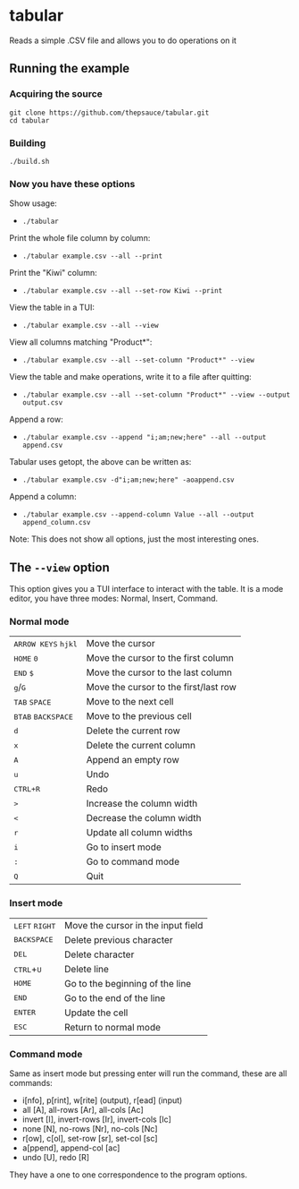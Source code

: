 # tabular
Reads a simple .CSV file and allows you to do operations on it

## Running the example

### Acquiring the source
```
git clone https://github.com/thepsauce/tabular.git
cd tabular
```

### Building
```
./build.sh
```

### Now you have these options

Show usage:
- `./tabular`

Print the whole file column by column:
- `./tabular example.csv --all --print`

Print the "Kiwi" column:
- `./tabular example.csv --all --set-row Kiwi --print`

View the table in a TUI:
- `./tabular example.csv --all --view`

View all columns matching "Product\*":
- `./tabular example.csv --all --set-column "Product*" --view`

View the table and make operations, write it to a file after quitting:
- `./tabular example.csv --all --set-column "Product*" --view --output output.csv`

Append a row:
- `./tabular example.csv --append "i;am;new;here" --all --output append.csv`

Tabular uses getopt, the above can be written as:
- `./tabular example.csv -d"i;am;new;here" -aoappend.csv`

Append a column:
- `./tabular example.csv --append-column Value --all --output append_column.csv`

Note: This does not show all options, just the most interesting ones.

## The `--view` option

This option gives you a TUI interface to interact with the table. It is a mode editor, you have three modes: Normal, Insert, Command.

### Normal mode

| | |
|-|-|
| <kbd>ARROW KEYS</kbd> <kbd>hjkl</kbd> | Move the cursor |
| <kbd>HOME</kbd> <kbd>0</kbd> | Move the cursor to the first column |
| <kbd>END</kbd> <kbd>$</kbd> | Move the cursor to the last column |
| <kbd>g</kbd>/<kbd>G</kbd> | Move the cursor to the first/last row |
| <kbd>TAB</kbd> <kbd>SPACE</kbd> | Move to the next cell |
| <kbd>BTAB</kbd> <kbd>BACKSPACE</kbd> | Move to the previous cell |
| <kbd>d</kbd> | Delete the current row |
| <kbd>x</kbd> | Delete the current column |
| <kbd>A</kbd> | Append an empty row |
| <kbd>u</kbd> | Undo |
| <kbd>CTRL+R</kbd> | Redo |
| <kbd>></kbd> | Increase the column width |
| <kbd><</kbd> | Decrease the column width |
| <kbd>r</kbd> | Update all column widths |
| <kbd>i</kbd> | Go to insert mode |
| <kbd>:</kbd> | Go to command mode |
| <kbd>Q</kbd> | Quit |

### Insert mode

| | |
|-|-|
| <kbd>LEFT</kbd> <kbd>RIGHT</kbd> | Move the cursor in the input field |
| <kbd>BACKSPACE</kbd> | Delete previous character |
| <kbd>DEL</kbd> | Delete character |
| <kbd>CTRL</kbd>+<kbd>U</kbd> | Delete line |
| <kbd>HOME</kbd> | Go to the beginning of the line |
| <kbd>END</kbd> | Go to the end of the line |
| <kbd>ENTER</kbd> | Update the cell |
| <kbd>ESC</kbd> | Return to normal mode |

### Command mode

Same as insert mode but pressing enter will run the command, these are all commands:
- i\[nfo\], p\[rint\], w\[rite\] (output), r\[ead\] (input)
- all [A], all-rows [Ar], all-cols [Ac]
- invert [I], invert-rows [Ir], invert-cols [Ic]
- none [N], no-rows [Nr], no-cols [Nc]
- r\[ow\], c\[ol\], set-row [sr], set-col [sc]
- a\[ppend\], append-col [ac]
- undo [U], redo [R]

They have a one to one correspondence to the program options.
